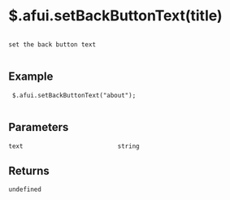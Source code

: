 # $.afui.setBackButtonText(title)

```

set the back button text
 
```

## Example

```
 $.afui.setBackButtonText("about");
 
```


## Parameters

```
text                          string

```

## Returns

```
undefined
```

